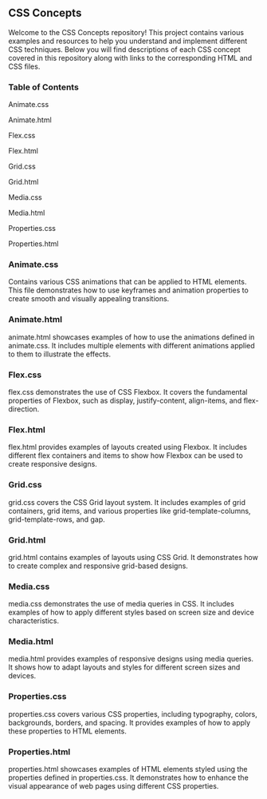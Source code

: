 ## CSS Concepts
Welcome to the CSS Concepts repository! This project contains various examples and resources to help you understand and implement different CSS techniques. Below you will find descriptions of each CSS concept covered in this repository along with links to the corresponding HTML and CSS files.

### Table of Contents
Animate.css

Animate.html

Flex.css

Flex.html

Grid.css

Grid.html

Media.css

Media.html

Properties.css

Properties.html 


### Animate.css 
Contains various CSS animations that can be applied to HTML elements. This file demonstrates how to use keyframes and animation properties to create smooth and visually appealing transitions.

### Animate.html
animate.html showcases examples of how to use the animations defined in animate.css. It includes multiple elements with different animations applied to them to illustrate the effects.

### Flex.css
flex.css demonstrates the use of CSS Flexbox. It covers the fundamental properties of Flexbox, such as display, justify-content, align-items, and flex-direction.

### Flex.html
flex.html provides examples of layouts created using Flexbox. It includes different flex containers and items to show how Flexbox can be used to create responsive designs.

### Grid.css
grid.css covers the CSS Grid layout system. It includes examples of grid containers, grid items, and various properties like grid-template-columns, grid-template-rows, and gap.

### Grid.html
grid.html contains examples of layouts using CSS Grid. It demonstrates how to create complex and responsive grid-based designs.

### Media.css
media.css demonstrates the use of media queries in CSS. It includes examples of how to apply different styles based on screen size and device characteristics.

### Media.html
media.html provides examples of responsive designs using media queries. It shows how to adapt layouts and styles for different screen sizes and devices.

### Properties.css
properties.css covers various CSS properties, including typography, colors, backgrounds, borders, and spacing. It provides examples of how to apply these properties to HTML elements.

### Properties.html
properties.html showcases examples of HTML elements styled using the properties defined in properties.css. It demonstrates how to enhance the visual appearance of web pages using different CSS properties.



